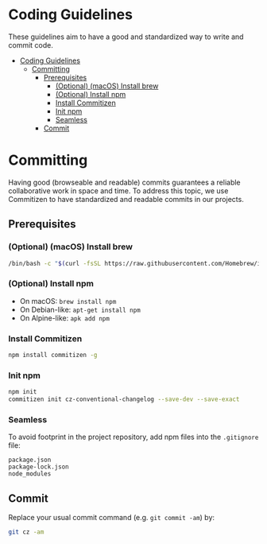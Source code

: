 # Coding Guidelines
These guidelines aim to have a good and standardized way to write and commit code.

* [Coding Guidelines](#coding-guidelines)
   * [Committing](#committing)
      * [Prerequisites](#prerequisites)
         * [(Optional) (macOS) Install brew](#optional-macos-install-brew)
         * [(Optional) Install npm](#optional-install-npm)
         * [Install Commitizen](#install-commitizen)
         * [Init npm](#init-npm)
         * [Seamless](#seamless)
      * [Commit](#commit)

# Committing
Having good (browseable and readable) commits guarantees a reliable collaborative work in space and time. To address this topic, we use Commitizen to have standardized and readable commits in our projects.

## Prerequisites

### (Optional) (macOS) Install brew
```sh
/bin/bash -c "$(curl -fsSL https://raw.githubusercontent.com/Homebrew/install/master/install.sh)"
```

### (Optional) Install npm
- On macOS: `brew install npm`
- On Debian-like: `apt-get install npm`
- On Alpine-like: `apk add npm`

### Install Commitizen
```sh
npm install commitizen -g
```

### Init npm
```sh
npm init
commitizen init cz-conventional-changelog --save-dev --save-exact
```

### Seamless
To avoid footprint in the project repository, add npm files into the `.gitignore` file:
```
package.json
package-lock.json
node_modules
```

## Commit
Replace your usual commit command (e.g. `git commit -am`) by:
```sh
git cz -am
```
